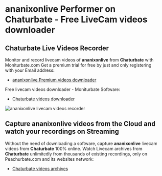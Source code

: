 # ananixonlive Performer on Chaturbate - Free LiveCam videos downloader

## Chaturbate Live Videos Recorder

Monitor and record livecam videos of **ananixonlive** from **Chaturbate** with Moniturbate.com
Get a premium trial for free by just and only registering with your Email address:
* [ananixonlive Premium videos downloader](https://moniturbate.com/request-demo-licence-key.html)

Free livecam videos downloader - Moniturbate Software:
* [Chaturbate videos downloader](https://moniturbate.com/moniturbate-download-software.html)

![ananixonlive livecam videos recorder](https://peachurnet.com/templates/moniturbate-software.png)


## Capture ananixonlive videos from the Cloud and watch your recordings on Streaming

Without the need of downloading a software, capture **ananixonlive** livecam videos from **Chaturbate** 100% online.
Watch Livecam archives from **Chaturbate** unlimitedly from thousands of existing recordings, only on Peachurbate.com and its websites network:
* [Chaturbate videos archives](https://peachurnet.com/)